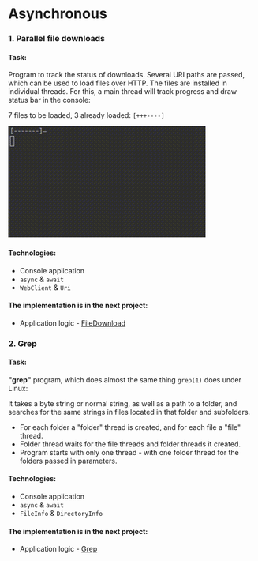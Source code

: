 # Asynchronous

### 1. Parallel file downloads

#### Task:
Program to track the status of downloads. Several URI paths are passed, which can be used
to load files over HTTP. The files are installed in individual threads.
For this, a main thread will track progress and draw status bar in the console:

7 files to be loaded, 3 already loaded: `[+++----]`

![FileDownload](../../others/readmePics/FileDownload.gif)

#### Technologies:
- Console application
- `async` & `await`
- `WebClient` & `Uri`

#### The implementation is in the next project:
- Application logic - [FileDownload](FileDownload)


[//]: # (__________________________________________________________)
### 2. Grep

#### Task:
**"grep"** program, which does almost the same thing `grep(1)` does under Linux:

It takes a byte string or normal string, as well as a path to a folder, and searches
for the same strings in files located in that folder and subfolders.
- For each folder a "folder" thread is created, and for each file a "file" thread.
- Folder thread waits for the file threads and folder threads it created.
- Program starts with only one thread - with one folder thread for the folders
  passed in parameters.

#### Technologies:
- Console application
- `async` & `await`
- `FileInfo` & `DirectoryInfo`

#### The implementation is in the next project:
- Application logic - [Grep](Grep)